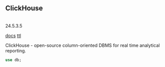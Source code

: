 ClickHouse
-
<br>24.5.3.5

[docs](https://clickhouse.com/docs)
[ttl](https://clickhouse.com/docs/en/guides/developer/ttl)

ClickHouse - open-source column-oriented DBMS for real time analytical reporting.

````sql
use db;

````
